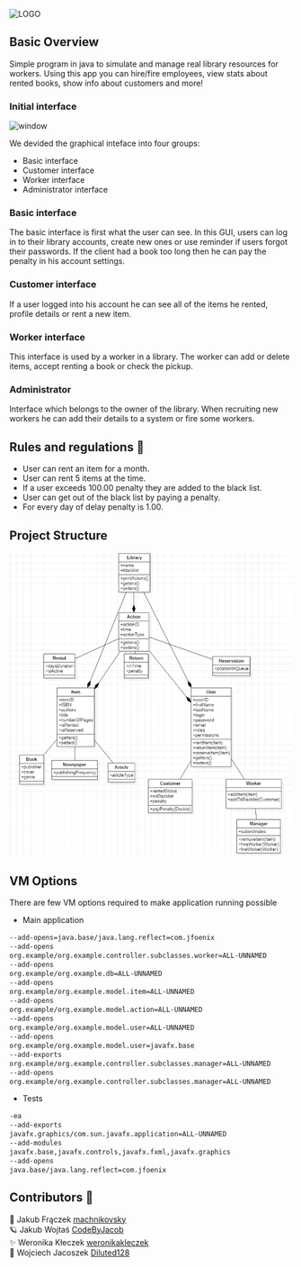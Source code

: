 ![LOGO](https://user-images.githubusercontent.com/67759414/120201068-4e68c680-c225-11eb-87f9-9216754dc110.png)


  
## Basic Overview

 Simple program in java to simulate and manage real library resources for workers. Using this app you can hire/fire employees, view stats about rented books, show info about customers and more! 
 ### Initial interface
![window](https://user-images.githubusercontent.com/67759414/120695303-8bde8580-c4ab-11eb-81f0-c6f3866ac1f8.png)

We devided the graphical inteface into four groups:
- Basic interface
- Customer interface
- Worker interface
- Administrator interface

### Basic interface
The basic interface is first what the user can see. In this GUI, users can log in to their library accounts, create new ones or use reminder if users forgot their passwords. 
If the client had a book too long then he can pay the penalty in his account settings.
### Customer interface
If a user logged into his account he can see all of the items he rented, profile details or rent a new item.
### Worker interface
This interface is used by a worker in a library. The worker can add or delete items, accept renting a book or check the pickup.
### Administrator
Interface which belongs to the owner of the library. When recruiting new workers he can add their details to a system or fire some workers.

## Rules and regulations :page_with_curl:
- User can rent an item for a month.
- User can rent 5 items at the time.
- If a user exceeds 100.00 penalty they are added to the black list.
- User can get out of  the black list by paying a penalty.
- For every day of delay penalty is 1.00.

## Project Structure
![diagram](assets/diagram.png)

## VM Options

There are few VM options required to make application running possible

- Main application

```
--add-opens=java.base/java.lang.reflect=com.jfoenix
--add-opens
org.example/org.example.controller.subclasses.worker=ALL-UNNAMED
--add-opens
org.example/org.example.db=ALL-UNNAMED
--add-opens
org.example/org.example.model.item=ALL-UNNAMED
--add-opens
org.example/org.example.model.action=ALL-UNNAMED
--add-opens
org.example/org.example.model.user=ALL-UNNAMED
--add-opens
org.example/org.example.model.user=javafx.base
--add-exports
org.example/org.example.controller.subclasses.manager=ALL-UNNAMED
--add-opens
org.example/org.example.controller.subclasses.manager=ALL-UNNAMED
```


- Tests
```
-ea
--add-exports
javafx.graphics/com.sun.javafx.application=ALL-UNNAMED
--add-modules
javafx.base,javafx.controls,javafx.fxml,javafx.graphics
--add-opens
java.base/java.lang.reflect=com.jfoenix
```

## Contributors :handshake:
    
    
   :whale: Jakub Frączek [machnikovsky](https://github.com/machnikovsky) <br />
   :ringed_planet: Jakub Wojtaś [CodeByJacob](https://github.com/CodeByJacob) <br />
  ✨ Weronika Kłeczek [weronikakleczek](https://github.com/weronikakleczek) <br />
  :turtle: Wojciech Jacoszek [Diluted128](https://github.com/Diluted128)
  



